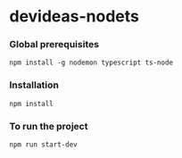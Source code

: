 # devideas-nodets

### Global prerequisites 
`npm install -g nodemon typescript ts-node`

### Installation
`npm install`

### To run the project
`npm run start-dev`